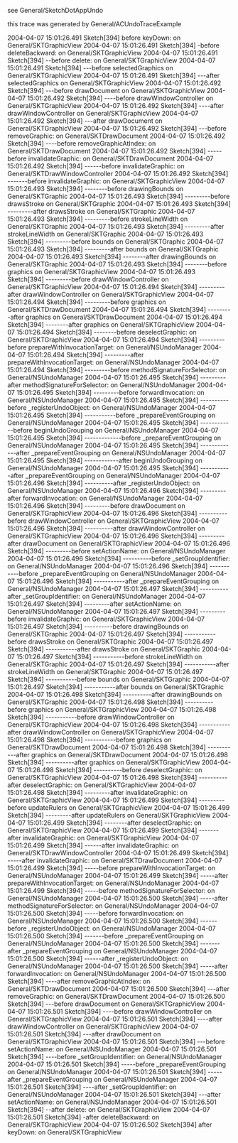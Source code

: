 see General/SketchDotAppUndo

this trace was generated by General/ACUndoTraceExample

    
2004-04-07 15:01:26.491 Sketch[394] before keyDown: on General/SKTGraphicView
2004-04-07 15:01:26.491 Sketch[394] -before deleteBackward: on General/SKTGraphicView
2004-04-07 15:01:26.491 Sketch[394] --before delete: on General/SKTGraphicView
2004-04-07 15:01:26.491 Sketch[394] ---before selectedGraphics on General/SKTGraphicView
2004-04-07 15:01:26.491 Sketch[394] ---after selectedGraphics on General/SKTGraphicView
2004-04-07 15:01:26.492 Sketch[394] ---before drawDocument on General/SKTGraphicView
2004-04-07 15:01:26.492 Sketch[394] ----before drawWindowController on General/SKTGraphicView
2004-04-07 15:01:26.492 Sketch[394] ----after drawWindowController on General/SKTGraphicView
2004-04-07 15:01:26.492 Sketch[394] ---after drawDocument on General/SKTGraphicView
2004-04-07 15:01:26.492 Sketch[394] ---before removeGraphic: on General/SKTDrawDocument
2004-04-07 15:01:26.492 Sketch[394] ----before removeGraphicAtIndex: on General/SKTDrawDocument
2004-04-07 15:01:26.492 Sketch[394] -----before invalidateGraphic: on General/SKTDrawDocument
2004-04-07 15:01:26.492 Sketch[394] ------before invalidateGraphic: on General/SKTDrawWindowController
2004-04-07 15:01:26.492 Sketch[394] -------before invalidateGraphic: on General/SKTGraphicView
2004-04-07 15:01:26.493 Sketch[394] --------before drawingBounds on General/SKTGraphic
2004-04-07 15:01:26.493 Sketch[394] ---------before drawsStroke on General/SKTGraphic
2004-04-07 15:01:26.493 Sketch[394] ---------after drawsStroke on General/SKTGraphic
2004-04-07 15:01:26.493 Sketch[394] ---------before strokeLineWidth on General/SKTGraphic
2004-04-07 15:01:26.493 Sketch[394] ---------after strokeLineWidth on General/SKTGraphic
2004-04-07 15:01:26.493 Sketch[394] ---------before bounds on General/SKTGraphic
2004-04-07 15:01:26.493 Sketch[394] ---------after bounds on General/SKTGraphic
2004-04-07 15:01:26.493 Sketch[394] --------after drawingBounds on General/SKTGraphic
2004-04-07 15:01:26.493 Sketch[394] --------before graphics on General/SKTGraphicView
2004-04-07 15:01:26.493 Sketch[394] ---------before drawWindowController on General/SKTGraphicView
2004-04-07 15:01:26.494 Sketch[394] ---------after drawWindowController on General/SKTGraphicView
2004-04-07 15:01:26.494 Sketch[394] ---------before graphics on General/SKTDrawDocument
2004-04-07 15:01:26.494 Sketch[394] ---------after graphics on General/SKTDrawDocument
2004-04-07 15:01:26.494 Sketch[394] --------after graphics on General/SKTGraphicView
2004-04-07 15:01:26.494 Sketch[394] --------before deselectGraphic: on General/SKTGraphicView
2004-04-07 15:01:26.494 Sketch[394] ---------before prepareWithInvocationTarget: on General/NSUndoManager
2004-04-07 15:01:26.494 Sketch[394] ---------after prepareWithInvocationTarget: on General/NSUndoManager
2004-04-07 15:01:26.494 Sketch[394] ---------before methodSignatureForSelector: on General/NSUndoManager
2004-04-07 15:01:26.495 Sketch[394] ---------after methodSignatureForSelector: on General/NSUndoManager
2004-04-07 15:01:26.495 Sketch[394] ---------before forwardInvocation: on General/NSUndoManager
2004-04-07 15:01:26.495 Sketch[394] ----------before _registerUndoObject: on General/NSUndoManager
2004-04-07 15:01:26.495 Sketch[394] -----------before _prepareEventGrouping on General/NSUndoManager
2004-04-07 15:01:26.495 Sketch[394] ------------before beginUndoGrouping on General/NSUndoManager
2004-04-07 15:01:26.495 Sketch[394] -------------before _prepareEventGrouping on General/NSUndoManager
2004-04-07 15:01:26.495 Sketch[394] -------------after _prepareEventGrouping on General/NSUndoManager
2004-04-07 15:01:26.495 Sketch[394] ------------after beginUndoGrouping on General/NSUndoManager
2004-04-07 15:01:26.495 Sketch[394] -----------after _prepareEventGrouping on General/NSUndoManager
2004-04-07 15:01:26.496 Sketch[394] ----------after _registerUndoObject: on General/NSUndoManager
2004-04-07 15:01:26.496 Sketch[394] ---------after forwardInvocation: on General/NSUndoManager
2004-04-07 15:01:26.496 Sketch[394] ---------before drawDocument on General/SKTGraphicView
2004-04-07 15:01:26.496 Sketch[394] ----------before drawWindowController on General/SKTGraphicView
2004-04-07 15:01:26.496 Sketch[394] ----------after drawWindowController on General/SKTGraphicView
2004-04-07 15:01:26.496 Sketch[394] ---------after drawDocument on General/SKTGraphicView
2004-04-07 15:01:26.496 Sketch[394] ---------before setActionName: on General/NSUndoManager
2004-04-07 15:01:26.496 Sketch[394] ----------before _setGroupIdentifier: on General/NSUndoManager
2004-04-07 15:01:26.496 Sketch[394] -----------before _prepareEventGrouping on General/NSUndoManager
2004-04-07 15:01:26.496 Sketch[394] -----------after _prepareEventGrouping on General/NSUndoManager
2004-04-07 15:01:26.497 Sketch[394] ----------after _setGroupIdentifier: on General/NSUndoManager
2004-04-07 15:01:26.497 Sketch[394] ---------after setActionName: on General/NSUndoManager
2004-04-07 15:01:26.497 Sketch[394] ---------before invalidateGraphic: on General/SKTGraphicView
2004-04-07 15:01:26.497 Sketch[394] ----------before drawingBounds on General/SKTGraphic
2004-04-07 15:01:26.497 Sketch[394] -----------before drawsStroke on General/SKTGraphic
2004-04-07 15:01:26.497 Sketch[394] -----------after drawsStroke on General/SKTGraphic
2004-04-07 15:01:26.497 Sketch[394] -----------before strokeLineWidth on General/SKTGraphic
2004-04-07 15:01:26.497 Sketch[394] -----------after strokeLineWidth on General/SKTGraphic
2004-04-07 15:01:26.497 Sketch[394] -----------before bounds on General/SKTGraphic
2004-04-07 15:01:26.497 Sketch[394] -----------after bounds on General/SKTGraphic
2004-04-07 15:01:26.498 Sketch[394] ----------after drawingBounds on General/SKTGraphic
2004-04-07 15:01:26.498 Sketch[394] ----------before graphics on General/SKTGraphicView
2004-04-07 15:01:26.498 Sketch[394] -----------before drawWindowController on General/SKTGraphicView
2004-04-07 15:01:26.498 Sketch[394] -----------after drawWindowController on General/SKTGraphicView
2004-04-07 15:01:26.498 Sketch[394] -----------before graphics on General/SKTDrawDocument
2004-04-07 15:01:26.498 Sketch[394] -----------after graphics on General/SKTDrawDocument
2004-04-07 15:01:26.498 Sketch[394] ----------after graphics on General/SKTGraphicView
2004-04-07 15:01:26.498 Sketch[394] ----------before deselectGraphic: on General/SKTGraphicView
2004-04-07 15:01:26.498 Sketch[394] ----------after deselectGraphic: on General/SKTGraphicView
2004-04-07 15:01:26.498 Sketch[394] ---------after invalidateGraphic: on General/SKTGraphicView
2004-04-07 15:01:26.499 Sketch[394] ---------before updateRulers on General/SKTGraphicView
2004-04-07 15:01:26.499 Sketch[394] ---------after updateRulers on General/SKTGraphicView
2004-04-07 15:01:26.499 Sketch[394] --------after deselectGraphic: on General/SKTGraphicView
2004-04-07 15:01:26.499 Sketch[394] -------after invalidateGraphic: on General/SKTGraphicView
2004-04-07 15:01:26.499 Sketch[394] ------after invalidateGraphic: on General/SKTDrawWindowController
2004-04-07 15:01:26.499 Sketch[394] -----after invalidateGraphic: on General/SKTDrawDocument
2004-04-07 15:01:26.499 Sketch[394] -----before prepareWithInvocationTarget: on General/NSUndoManager
2004-04-07 15:01:26.499 Sketch[394] -----after prepareWithInvocationTarget: on General/NSUndoManager
2004-04-07 15:01:26.499 Sketch[394] -----before methodSignatureForSelector: on General/NSUndoManager
2004-04-07 15:01:26.500 Sketch[394] -----after methodSignatureForSelector: on General/NSUndoManager
2004-04-07 15:01:26.500 Sketch[394] -----before forwardInvocation: on General/NSUndoManager
2004-04-07 15:01:26.500 Sketch[394] ------before _registerUndoObject: on General/NSUndoManager
2004-04-07 15:01:26.500 Sketch[394] -------before _prepareEventGrouping on General/NSUndoManager
2004-04-07 15:01:26.500 Sketch[394] -------after _prepareEventGrouping on General/NSUndoManager
2004-04-07 15:01:26.500 Sketch[394] ------after _registerUndoObject: on General/NSUndoManager
2004-04-07 15:01:26.500 Sketch[394] -----after forwardInvocation: on General/NSUndoManager
2004-04-07 15:01:26.500 Sketch[394] ----after removeGraphicAtIndex: on General/SKTDrawDocument
2004-04-07 15:01:26.500 Sketch[394] ---after removeGraphic: on General/SKTDrawDocument
2004-04-07 15:01:26.500 Sketch[394] ---before drawDocument on General/SKTGraphicView
2004-04-07 15:01:26.501 Sketch[394] ----before drawWindowController on General/SKTGraphicView
2004-04-07 15:01:26.501 Sketch[394] ----after drawWindowController on General/SKTGraphicView
2004-04-07 15:01:26.501 Sketch[394] ---after drawDocument on General/SKTGraphicView
2004-04-07 15:01:26.501 Sketch[394] ---before setActionName: on General/NSUndoManager
2004-04-07 15:01:26.501 Sketch[394] ----before _setGroupIdentifier: on General/NSUndoManager
2004-04-07 15:01:26.501 Sketch[394] -----before _prepareEventGrouping on General/NSUndoManager
2004-04-07 15:01:26.501 Sketch[394] -----after _prepareEventGrouping on General/NSUndoManager
2004-04-07 15:01:26.501 Sketch[394] ----after _setGroupIdentifier: on General/NSUndoManager
2004-04-07 15:01:26.501 Sketch[394] ---after setActionName: on General/NSUndoManager
2004-04-07 15:01:26.501 Sketch[394] --after delete: on General/SKTGraphicView
2004-04-07 15:01:26.501 Sketch[394] -after deleteBackward: on General/SKTGraphicView
2004-04-07 15:01:26.502 Sketch[394] after keyDown: on General/SKTGraphicView
